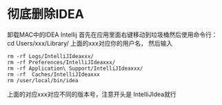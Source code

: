 # 彻底删除IDEA

卸载MAC中的IDEA Intellij 首先在应用里面右键移动到垃圾桶然后使用命令行：
cd Users/xxx/Library/ 上面的xxx对应你的用户名，
然后输入
```
rm -rf Logs/IntelliJIdeaxxx/ 
rm -rf Preferences/IntelliJIdeaxxx/
rm -rf Application\ Support/IntelliJIdeaxxx/ 
rm -rf  Caches/IntelliJIdeaxxx
rm /user/local/bin/idea
```
上面的对应xxx对应不同的版本号，注意开头是 IntelliJIdea就行

